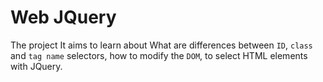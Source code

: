 # Web JQuery
The project It aims to learn about What are differences between `ID`, `class` and `tag name` selectors, how to modify the `DOM`, to select HTML elements with JQuery.  